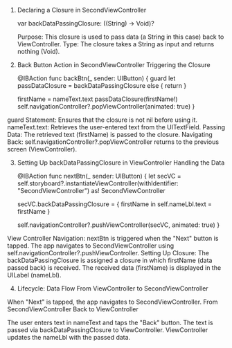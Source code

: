 1. Declaring a Closure in SecondViewController
   
   var backDataPassingClosure: ((String) -> Void)?
   
   Purpose: This closure is used to pass data (a String in this case) back to ViewController.
   Type: The closure takes a String as input and returns nothing (Void).

2. Back Button Action in SecondViewController
   Triggering the Closure
   
   @IBAction func backBtn(_ sender: UIButton) {
    guard let passDataClosure = backDataPassingClosure else {
        return
    }

    firstName = nameText.text
    passDataClosure(firstName!)
    self.navigationController?.popViewController(animated: true)
}

guard Statement: Ensures that the closure is not nil before using it.
nameText.text: Retrieves the user-entered text from the UITextField.
Passing Data: The retrieved text (firstName) is passed to the closure.
Navigating Back: self.navigationController?.popViewController returns to the previous screen (ViewController).

3. Setting Up backDataPassingClosure in ViewController
   Handling the Data
   
   @IBAction func nextBtn(_ sender: UIButton) {
    let secVC = self.storyboard?.instantiateViewController(withIdentifier: "SecondViewController") as! SecondViewController
    
    secVC.backDataPassingClosure = { firstName in
        self.nameLbl.text = firstName
    }

    self.navigationController?.pushViewController(secVC, animated: true)
}

View Controller Navigation:
nextBtn is triggered when the "Next" button is tapped.
The app navigates to SecondViewController using self.navigationController?.pushViewController.
Setting Up Closure:
The backDataPassingClosure is assigned a closure in which firstName (data passed back) is received.
The received data (firstName) is displayed in the UILabel (nameLbl).

4. Lifecycle: Data Flow
   From ViewController to SecondViewController

When "Next" is tapped, the app navigates to SecondViewController.
From SecondViewController Back to ViewController

The user enters text in nameText and taps the "Back" button.
The text is passed via backDataPassingClosure to ViewController.
ViewController updates the nameLbl with the passed data.

